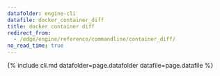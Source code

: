 ```yaml
---
datafolder: engine-cli
datafile: docker_container_diff
title: docker container diff
redirect_from:
  - /edge/engine/reference/commandline/container_diff/
no_read_time: true
---
```

<!--
Sorry, but the contents of this page are automatically generated from
Docker's source code. If you want to suggest a change to the text that appears
here, you'll need to find the string by searching this repo:

https://github.com/docker/cli
-->

{% include cli.md datafolder=page.datafolder datafile=page.datafile %}
